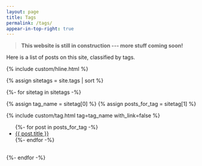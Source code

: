 ```yaml
---
layout: page
title: Tags
permalink: /tags/
appear-in-top-right: true
---
```



> **This website is still in construction --- more stuff coming soon!**

Here is a list of posts on this site, classified by tags.

<div style="margin-bottom: 1em">
{% include custom/hline.html %}
</div>

{% assign sitetags = site.tags | sort %}

{%- for sitetag in sitetags -%}

{% assign tag_name = sitetag[0] %}
{% assign posts_for_tag = sitetag[1] %}

<div style="margin-bottom: 1.75em;">

<div id="anchor-tag-{{tag_name}}"></div>
{% include custom/tag.html tag=tag_name with_link=false %}

<div style="margin-top: 0.4em">
<ul>
{%- for post in posts_for_tag -%}
<li><a href="{{ post.url | relative_url }}">{{ post.title }}</a></li>
{%- endfor -%}
</ul>

<div style="margin-bottom: 30px;"></div>

{%- endfor -%}